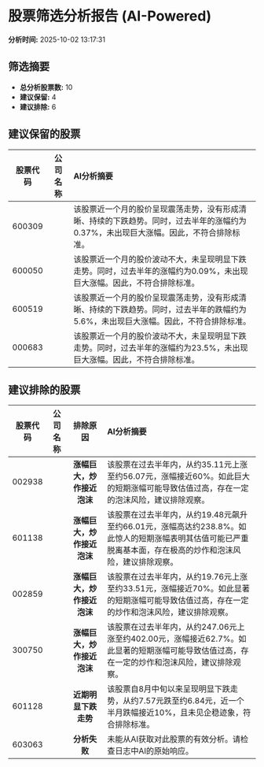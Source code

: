 # 股票筛选分析报告 (AI-Powered)

**分析时间:** 2025-10-02 13:17:31

## 筛选摘要

- **总分析股票数:** 10
- **建议保留:** 4
- **建议排除:** 6

## 建议保留的股票

| 股票代码 | 公司名称 | AI分析摘要 |
|:---:|:---:|:---|
| 600309 |  | 该股票近一个月的股价呈现震荡走势，没有形成清晰、持续的下跌趋势。同时，过去半年的涨幅约为0.37%，未出现巨大涨幅。因此，不符合排除标准。 |
| 600050 |  | 该股票近一个月的股价波动不大，未呈现明显下跌走势。同时，过去半年的涨幅约为0.09%，未出现巨大涨幅。因此，不符合排除标准。 |
| 600519 |  | 该股票近一个月的股价呈现震荡走势，没有形成清晰、持续的下跌趋势。同时，过去半年的跌幅约为5.6%，未出现巨大涨幅。因此，不符合排除标准。 |
| 000683 |  | 该股票近一个月的股价波动不大，未呈现明显下跌走势。同时，过去半年的涨幅约为23.5%，未出现巨大涨幅。因此，不符合排除标准。 |

## 建议排除的股票

| 股票代码 | 公司名称 | 排除原因 | AI分析摘要 |
|:---:|:---:|:---:|:---|
| 002938 |  | **涨幅巨大，炒作接近泡沫** | 该股票在过去半年内，从约35.11元上涨至约56.07元，涨幅接近60%。如此巨大的短期涨幅可能导致估值过高，存在一定的泡沫风险，建议排除观察。 |
| 601138 |  | **涨幅巨大，炒作接近泡沫** | 该股票在过去半年内，从约19.48元飙升至约66.01元，涨幅高达约238.8%。如此惊人的短期涨幅表明其估值可能已严重脱离基本面，存在极高的炒作和泡沫风险，建议排除观察。 |
| 002859 |  | **涨幅巨大，炒作接近泡沫** | 该股票在过去半年内，从约19.76元上涨至约33.51元，涨幅接近70%。如此显著的短期涨幅可能导致估值过高，存在一定的炒作和泡沫风险，建议排除观察。 |
| 300750 |  | **涨幅巨大，炒作接近泡沫** | 该股票在过去半年内，从约247.06元上涨至约402.00元，涨幅接近62.7%。如此显著的短期涨幅可能导致估值过高，存在一定的炒作和泡沫风险，建议排除观察。 |
| 601128 |  | **近期明显下跌走势** | 该股票自8月中旬以来呈现明显下跌走势，从约7.57元跌至约6.84元，近一个半月跌幅接近10%，且未见企稳迹象，符合排除标准。 |
| 603063 |  | **分析失败** | 未能从AI获取对此股票的有效分析。请检查日志中AI的原始响应。 |
